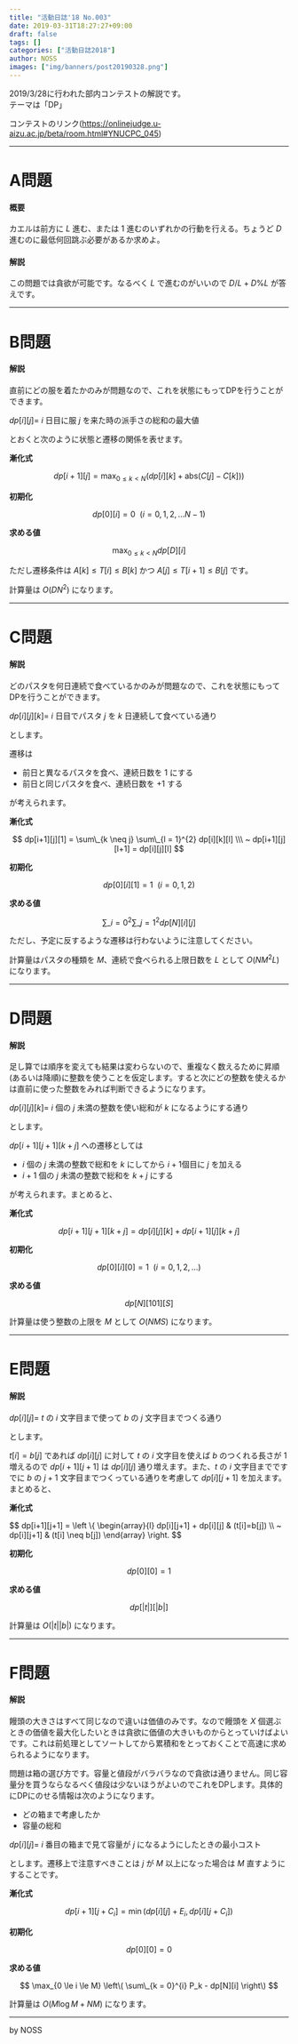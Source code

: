 ```yaml
---
title: "活動日誌'18 No.003"
date: 2019-03-31T18:27:27+09:00
draft: false
tags: []
categories: ["活動日誌2018"]
author: NOSS
images: ["img/banners/post20190328.png"]
---
```


2019/3/28に行われた部内コンテストの解説です。  
テーマは「DP」

<!--more-->

コンテストのリンク(https://onlinejudge.u-aizu.ac.jp/beta/room.html#YNUCPC_045)

---

# A問題

#### 概要

カエルは前方に $L$ 進む、または $1$ 進むのいずれかの行動を行える。ちょうど $D$ 進むのに最低何回跳ぶ必要があるか求めよ。

#### 解説

この問題では貪欲が可能です。なるべく $L$ で進むのがいいので $D/L + D\%L$ が答えです。

---

# B問題

#### 解説

直前にどの服を着たかのみが問題なので、これを状態にもってDPを行うことができます。

$dp[i][j]=$ $i$ 日目に服 $j$ を来た時の派手さの総和の最大値

とおくと次のように状態と遷移の関係を表せます。

__漸化式__

$$
dp[i+1][j] = \max_{0 \le k < N} ( dp[i][k] + \mathrm{abs} (C[j]-C[k]) )
$$

__初期化__

$$
dp[0][i] = 0 \ \ (i=0,1,2,...N-1)
$$

__求める値__

$$
\max_{0 \le k < N} dp[D][i]
$$

ただし遷移条件は $A[k] \le T[i] \le B[k]$ かつ $A[j] \le T[i+1] \le B[j]$ です。

計算量は $O(DN^2)$ になります。

---

# C問題

#### 解説

どのパスタを何日連続で食べているかのみが問題なので、これを状態にもってDPを行うことができます。

$dp[i][j][k]=$ $i$ 日目でパスタ $j$ を $k$ 日連続して食べている通り

とします。

遷移は

- 前日と異なるパスタを食べ、連続日数を $1$ にする
- 前日と同じパスタを食べ、連続日数を $+1$ する

が考えられます。

__漸化式__

$$
dp[i+1][j][1] = \sum\_{k \neq j} \sum\_{l = 1}^{2} dp[i][k][l] \\\ ~
dp[i+1][j][l+1] = dp[i][j][l]
$$

__初期化__

$$
dp[0][i][1] = 1 \ \ (i=0,1,2)
$$

__求める値__

$$
\sum\_{i = 0}^{2} \sum\_{j = 1}^{2} dp[N][i][j]
$$

ただし、予定に反するような遷移は行わないように注意してください。

計算量はパスタの種類を $M$、連続で食べられる上限日数を $L$ として $O(N M^2 L)$ になります。

---

# D問題

#### 解説

足し算では順序を変えても結果は変わらないので、重複なく数えるために昇順(あるいは降順)に整数を使うことを仮定します。すると次にどの整数を使えるかは直前に使った整数をみれば判断できるようになります。

$dp[i][j][k]=$ $i$ 個の $j$ 未満の整数を使い総和が $k$ になるようにする通り

とします。

$dp[i+1][j+1][k+j]$ への遷移としては

- $i$ 個の $j$ 未満の整数で総和を $k$ にしてから $i+1$個目に $j$ を加える
- $i+1$ 個の $j$ 未満の整数で総和を $k+j$ にする

が考えられます。まとめると、

__漸化式__

$$
dp[i+1][j+1][k+j] = dp[i][j][k] + dp[i+1][j][k+j]
$$

__初期化__

$$
dp[0][i][0] = 1 \ \ (i = 0,1,2,...)
$$

__求める値__

$$
dp[N][101][S]
$$

計算量は使う整数の上限を $M$ として $O(NMS)$ になります。

---

# E問題

#### 解説

$dp[i][j] =$ $t$ の $i$ 文字目まで使って $b$ の $j$ 文字目までつくる通り

とします。

$t[i] = b[j]$ であれば $dp[i][j]$ に対して $t$ の $i$ 文字目を使えば $b$ のつくれる長さが $1$ 増えるので $dp[i+1][j+1]$ は $dp[i][j]$ 通り増えます。また、$t$ の $i$ 文字目までですでに $b$ の $j+1$ 文字目までつくっている通りを考慮して $dp[i][j+1]$ を加えます。まとめると、

__漸化式__

$$
dp[i+1][j+1] = \left \\{ \begin{array}{l}
    dp[i][j+1] + dp[i][j] & (t[i]=b[j]) \\\ ~
    dp[i][j+1] & (t[i] \neq b[j])
\end{array} \right.
$$

__初期化__

$$
dp[0][0] = 1
$$

__求める値__

$$
dp[|t|][|b|]
$$

計算量は $O(|t||b|)$ になります。

---

# F問題

#### 解説

饅頭の大きさはすべて同じなので違いは価値のみです。なので饅頭を $X$ 個選ぶときの価値を最大化したいときは貪欲に価値の大きいものからとっていけばよいです。これは前処理としてソートしてから累積和をとっておくことで高速に求められるようになります。

問題は箱の選び方です。容量と値段がバラバラなので貪欲は通りません。同じ容量分を買うならなるべく値段は少ないほうがよいのでこれをDPします。具体的にDPにのせる情報は次のようになります。

- どの箱まで考慮したか
- 容量の総和

$dp[i][j] =$ $i$ 番目の箱まで見て容量が $j$ になるようにしたときの最小コスト

とします。遷移上で注意すべきことは $j$ が $M$ 以上になった場合は $M$ 直すようにすることです。

__漸化式__

$$
dp[i+1][j+C_i] = \min (dp[i][j]+E_i , dp[i][j+C_i])
$$

__初期化__

$$
dp[0][0] = 0
$$

__求める値__

$$
\max_{0 \le i \le M} \left\( \sum\_{k = 0}^{i} P_k - dp[N][i] \right\)
$$

計算量は $O(M \log M + NM)$ になります。

---

by NOSS
